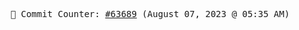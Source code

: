 <p align="center">
    <samp>
        📮 Commit Counter: <a href="https://github.com/Javascript-void0/Javascript-void0/commits/main">#63689</a> (August 07, 2023 @ 05:35 AM)
    </samp>
</p>